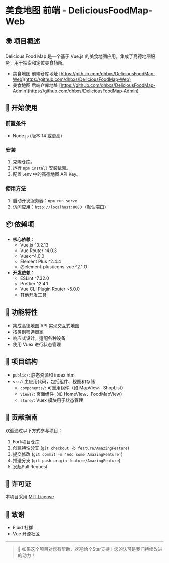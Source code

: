 # 美食地图 前端 - DeliciousFoodMap-Web

## 🌍 项目概述
Delicious Food Map 是一个基于 Vue.js 的美食地图应用，集成了高德地图服务，用于探索和定位美食场所。

- 美食地图 前端仓库地址 [https://github.com/dhbxs/DeliciousFoodMap-Web](https://github.com/dhbxs/DeliciousFoodMap-Web)
- 美食地图 后端仓库地址 [https://github.com/dhbxs/DeliciousFoodMap-Admin](https://github.com/dhbxs/DeliciousFoodMap-Admin)

## 🚀 开始使用

### 前置条件
- Node.js (版本 14 或更高)

### 安装
1. 克隆仓库。
2. 运行 `npm install` 安装依赖。
3. 配置 .env 中的高德地图 API Key。

### 使用方法
1. 启动开发服务器：`npm run serve`
2. 访问应用：`http://localhost:8080`（默认端口）

## 📦 依赖项
- **核心依赖**：
  - Vue.js ^3.2.13
  - Vue Router ^4.0.3
  - Vuex ^4.0.0
  - Element Plus ^2.4.4
  - @element-plus/icons-vue ^2.1.0
- **开发依赖**：
  - ESLint ^7.32.0
  - Prettier ^2.4.1
  - Vue CLI Plugin Router ~5.0.0
  - 其他开发工具

## 📌 功能特性
- 集成高德地图 API 实现交互式地图
- 按类别筛选商家
- 响应式设计，适配各种设备
- 使用 Vuex 进行状态管理

## 📁 项目结构
- `public/`: 静态资源和 index.html
- `src/`: 主应用代码，包括组件、视图和存储
  - `components/`: 可重用组件（如 MapView、ShopList）
  - `views/`: 页面组件（如 HomeView、FoodMapView）
  - `store/`: Vuex 模块用于状态管理

## 🤝 贡献指南
欢迎通过以下方式参与项目：
1. Fork项目仓库
2. 创建特性分支 (`git checkout -b feature/AmazingFeature`)
3. 提交修改 (`git commit -m 'Add some AmazingFeature'`)
4. 推送分支 (`git push origin feature/AmazingFeature`)
5. 发起Pull Request

## 📄 许可证
本项目采用 [MIT License](LICENSE)

## 🙏 致谢
- Fluid 社群
- Vue 开源社区

---

> 🌟 如果这个项目对您有帮助，欢迎给个Star支持！您的认可是我们持续改进的动力！